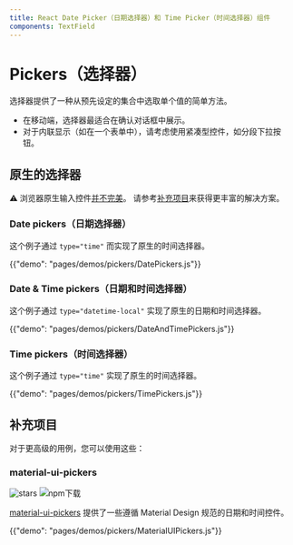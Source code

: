```yaml
---
title: React Date Picker（日期选择器）和 Time Picker（时间选择器）组件
components: TextField
---
```


# Pickers（选择器）

<p class="description">选择器提供了一种从预先设定的集合中选取单个值的简单方法。</p>

- 在移动端，选择器最适合在确认对话框中展示。
- 对于内联显示（如在一个表单中），请考虑使用紧凑型控件，如分段下拉按钮。

## 原生的选择器

⚠️ 浏览器原生输入控件[并不完美](https://caniuse.com/#feat=input-datetime)。 请参考[补充项目](#complementary-projects)来获得更丰富的解决方案。

### Date pickers（日期选择器）

这个例子通过 `type="time"` 而实现了原生的时间选择器。

{{"demo": "pages/demos/pickers/DatePickers.js"}}

### Date & Time pickers（日期和时间选择器）

这个例子通过 `type="datetime-local"` 实现了原生的日期和时间选择器。

{{"demo": "pages/demos/pickers/DateAndTimePickers.js"}}

### Time pickers（时间选择器）

这个例子通过 `type="time"` 实现了原生的时间选择器。

{{"demo": "pages/demos/pickers/TimePickers.js"}}

## 补充项目

对于更高级的用例，您可以使用这些：

### material-ui-pickers

![stars](https://img.shields.io/github/stars/dmtrKovalenko/material-ui-pickers.svg?style=social&label=Stars) ![npm下载](https://img.shields.io/npm/dm/material-ui-pickers.svg)

[material-ui-pickers](https://material-ui-pickers.firebaseapp.com/) 提供了一些遵循 Material Design 规范的日期和时间控件。

{{"demo": "pages/demos/pickers/MaterialUIPickers.js"}}